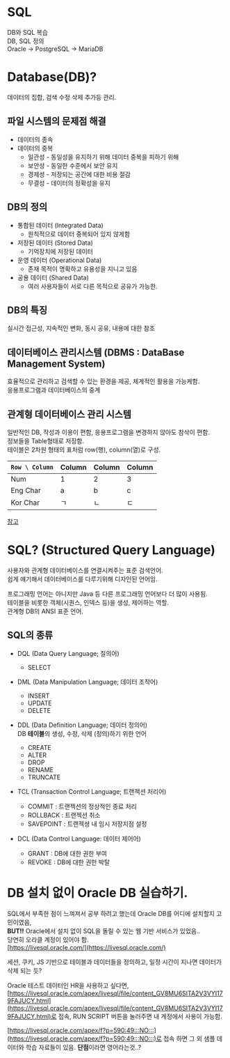 # SQL
DB와 SQL 복습  
DB, SQL 정의  
Oracle -> PostgreSQL -> MariaDB

# **Database(DB)?**
데이터의 집합, 검색 수정 삭제 추가등 관리.  
  
## 파일 시스템의 문제점 해결
- 데이터의 종속
- 데이터의 중복
  - 일관성 - 동일성을 유지하기 위해 데이터 중복을 피하기 위해
  - 보안성 - 동일한 수준에서 보안 유지
  - 경제성 - 저장되는 공간에 대한 비용 절감
  - 무결성 - 데이터의 정확성을 유지

## DB의 정의 
- 통합된 데이터 (Integrated Data)
  - 원칙적으로 데이터 중복되어 있지 않게함
- 저장된 데이터 (Stored Data)
  - 기억장치에 저장된 데이터
- 운영 데이터 (Operational Data)
  - 존재 목적이 명확하고 유용성을 지니고 있음
- 공용 데이터 (Shared Data)
  - 여러 사용자들이 서로 다른 목적으로 공유가 가능한.

## DB의 특징
실시간 접근성, 지속적인 변화, 동시 공유, 내용에 대한 참조

## 데이터베이스 관리시스템 (DBMS : DataBase Management System)
효율적으로 관리하고 검색할 수 있는 환경을 제공, 체계적인 활용을 가능케함.  
응용프로그램과 데이터베이스의 중계  
  
## 관계형 데이터베이스 관리 시스템
일반적인 DB, 작성과 이용이 편함, 응용프로그램을 변경하지 않아도 참삭이 편함.  
정보들을 Table형태로 저장함.  
테이블은 2차원 형태의 표처럼 row(행), column(열)로 구성.  
  
|`Row \ Column`| Column | Column | Column |
|-------------|--------|--------|--------|
|     Num     |   1    |   2    |   3    |
|  Eng  Char  |   a    |   b    |   c    |
|  Kor  Char  |   ㄱ   |   ㄴ    |   ㄷ    |
  
[참고](https://ko.wikipedia.org/wiki/데이터베이스_관리_시스템)  
  
  
# SQL? (Structured Query Language)
사용자와 관계형 데이터베이스를 연결시켜주는 표준 검색언어.  
쉽게 얘기해서 데이터베이스를 다루기위해 디자인된 언어임.  
  
프로그래밍 언어는 아니지만 Java 등 다른 프로그래밍 언어보다 더 많이 사용됨.  
테이블을 비롯한 객체(시퀀스, 인덱스 등)을 생성, 제어하는 역할.  
관계형 DB의 ANSI 표준 언어.  
  
## SQL의 종류
- DQL (Data Query Language; 질의어)
  - SELECT
  
- DML (Data Manipulation Language; 데이터 조작어)
  - INSERT
  - UPDATE
  - DELETE
  
- DDL (Data Definition Language; 데이터 정의어)  
  DB **테이블**의 생성, 수정, 삭제 (정의)하기 위한 언어  
  - CREATE
  - ALTER
  - DROP
  - RENAME
  - TRUNCATE

- TCL (Transaction Control Language; 트랜젝션 처리어)
  - COMMIT    : 트랜젝션의 정상적인 종료 처리
  - ROLLBACK  : 트랜젝션 취소
  - SAVEPOINT : 트랜젝셩 내 임시 저장지점 설정

- DCL (Data Control Language: 데이터 제어어)
  - GRANT   : DB에 대한 권한 부여
  - REVOKE  : DB에 대한 권한 박탈

# DB 설치 없이 Oracle DB 실습하기.
SQL에서 부족한 점이 느껴져서 공부 하려고 했는데 Oracle DB를 어디에 설치할지 고민이였음,  
**BUT!!** Oracle에서 설치 없이 SQL을 돌릴 수 있는 웹 기반 서비스가 있었음..  
당연히 오라클 계정이 있어야 함.  
[https://livesql.oracle.com/](https://livesql.oracle.com/)  

세션, 쿠키, JS 기반으로 테이블과 데이터들을 정의하고, 일정 시간이 지나면 데이터가 삭제 되는 듯?

Oracle 테스트 데이터인 HR을 사용하고 싶다면,
[https://livesql.oracle.com/apex/livesql/file/content_GV8MU6SITA2V3VYI179FAJUCY.html](https://livesql.oracle.com/apex/livesql/file/content_GV8MU6SITA2V3VYI179FAJUCY.html)로 접속,
RUN SCRIPT 버튼을 눌러주면 내 계정에서 사용이 가능함.

[https://livesql.oracle.com/apex/f?p=590:49:::NO:::](https://livesql.oracle.com/apex/f?p=590:49:::NO:::)로 접속 하면 그 외 샘플 데이터와 학습 자료들이 있음.
**단점**이라면 영어라는것..?


